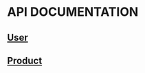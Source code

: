 # API DOCUMENTATION

## <a href="https://github.com/ArseniySushCorp/rb-backend/blob/develop/doc/user.md">User</a>

## <a href="https://github.com/ArseniySushCorp/rb-backend/blob/develop/doc/product.md">Product</a>
